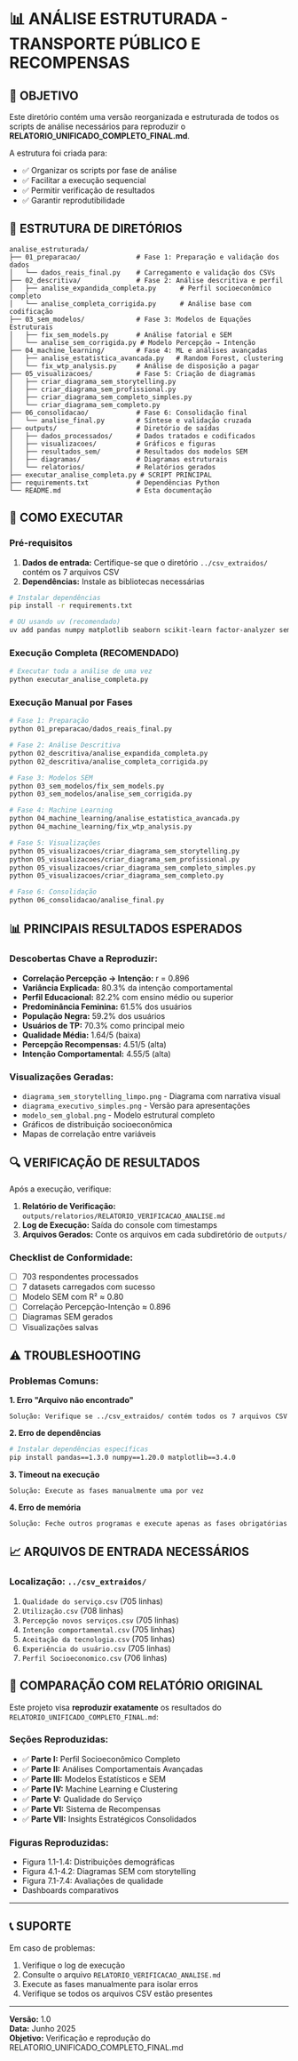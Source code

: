 # 📊 ANÁLISE ESTRUTURADA - TRANSPORTE PÚBLICO E RECOMPENSAS

## 🎯 OBJETIVO

Este diretório contém uma versão reorganizada e estruturada de todos os scripts de análise necessários para reproduzir o **RELATORIO_UNIFICADO_COMPLETO_FINAL.md**. 

A estrutura foi criada para:
- ✅ Organizar os scripts por fase de análise
- ✅ Facilitar a execução sequencial
- ✅ Permitir verificação de resultados
- ✅ Garantir reprodutibilidade

## 📁 ESTRUTURA DE DIRETÓRIOS

```
analise_estruturada/
├── 01_preparacao/              # Fase 1: Preparação e validação dos dados
│   └── dados_reais_final.py    # Carregamento e validação dos CSVs
├── 02_descritiva/              # Fase 2: Análise descritiva e perfil
│   ├── analise_expandida_completa.py      # Perfil socioeconômico completo
│   └── analise_completa_corrigida.py      # Análise base com codificação
├── 03_sem_modelos/             # Fase 3: Modelos de Equações Estruturais
│   ├── fix_sem_models.py       # Análise fatorial e SEM
│   └── analise_sem_corrigida.py # Modelo Percepção → Intenção
├── 04_machine_learning/        # Fase 4: ML e análises avançadas
│   ├── analise_estatistica_avancada.py   # Random Forest, clustering
│   └── fix_wtp_analysis.py     # Análise de disposição a pagar
├── 05_visualizacoes/           # Fase 5: Criação de diagramas
│   ├── criar_diagrama_sem_storytelling.py
│   ├── criar_diagrama_sem_profissional.py
│   ├── criar_diagrama_sem_completo_simples.py
│   └── criar_diagrama_sem_completo.py
├── 06_consolidacao/            # Fase 6: Consolidação final
│   └── analise_final.py        # Síntese e validação cruzada
├── outputs/                    # Diretório de saídas
│   ├── dados_processados/      # Dados tratados e codificados
│   ├── visualizacoes/          # Gráficos e figuras
│   ├── resultados_sem/         # Resultados dos modelos SEM
│   ├── diagramas/              # Diagramas estruturais
│   └── relatorios/             # Relatórios gerados
├── executar_analise_completa.py # SCRIPT PRINCIPAL
├── requirements.txt            # Dependências Python
└── README.md                   # Esta documentação
```

## 🚀 COMO EXECUTAR

### Pré-requisitos
1. **Dados de entrada:** Certifique-se que o diretório `../csv_extraidos/` contém os 7 arquivos CSV
2. **Dependências:** Instale as bibliotecas necessárias

```bash
# Instalar dependências
pip install -r requirements.txt

# OU usando uv (recomendado)
uv add pandas numpy matplotlib seaborn scikit-learn factor-analyzer semopy scipy statsmodels networkx
```

### Execução Completa (RECOMENDADO)
```bash
# Executar toda a análise de uma vez
python executar_analise_completa.py
```

### Execução Manual por Fases
```bash
# Fase 1: Preparação
python 01_preparacao/dados_reais_final.py

# Fase 2: Análise Descritiva
python 02_descritiva/analise_expandida_completa.py
python 02_descritiva/analise_completa_corrigida.py

# Fase 3: Modelos SEM
python 03_sem_modelos/fix_sem_models.py
python 03_sem_modelos/analise_sem_corrigida.py

# Fase 4: Machine Learning
python 04_machine_learning/analise_estatistica_avancada.py
python 04_machine_learning/fix_wtp_analysis.py

# Fase 5: Visualizações
python 05_visualizacoes/criar_diagrama_sem_storytelling.py
python 05_visualizacoes/criar_diagrama_sem_profissional.py
python 05_visualizacoes/criar_diagrama_sem_completo_simples.py
python 05_visualizacoes/criar_diagrama_sem_completo.py

# Fase 6: Consolidação
python 06_consolidacao/analise_final.py
```

## 📊 PRINCIPAIS RESULTADOS ESPERADOS

### Descobertas Chave a Reproduzir:
- **Correlação Percepção → Intenção:** r = 0.896
- **Variância Explicada:** 80.3% da intenção comportamental  
- **Perfil Educacional:** 82.2% com ensino médio ou superior
- **Predominância Feminina:** 61.5% dos usuários
- **População Negra:** 59.2% dos usuários
- **Usuários de TP:** 70.3% como principal meio
- **Qualidade Média:** 1.64/5 (baixa)
- **Percepção Recompensas:** 4.51/5 (alta)
- **Intenção Comportamental:** 4.55/5 (alta)

### Visualizações Geradas:
- `diagrama_sem_storytelling_limpo.png` - Diagrama com narrativa visual
- `diagrama_executivo_simples.png` - Versão para apresentações
- `modelo_sem_global.png` - Modelo estrutural completo
- Gráficos de distribuição socioeconômica
- Mapas de correlação entre variáveis

## 🔍 VERIFICAÇÃO DE RESULTADOS

Após a execução, verifique:

1. **Relatório de Verificação:** `outputs/relatorios/RELATORIO_VERIFICACAO_ANALISE.md`
2. **Log de Execução:** Saída do console com timestamps
3. **Arquivos Gerados:** Conte os arquivos em cada subdiretório de `outputs/`

### Checklist de Conformidade:
- [ ] 703 respondentes processados
- [ ] 7 datasets carregados com sucesso
- [ ] Modelo SEM com R² ≈ 0.80
- [ ] Correlação Percepção-Intenção ≈ 0.896
- [ ] Diagramas SEM gerados
- [ ] Visualizações salvas

## ⚠️ TROUBLESHOOTING

### Problemas Comuns:

**1. Erro "Arquivo não encontrado"**
```
Solução: Verifique se ../csv_extraidos/ contém todos os 7 arquivos CSV
```

**2. Erro de dependências**
```bash
# Instalar dependências específicas
pip install pandas==1.3.0 numpy==1.20.0 matplotlib==3.4.0
```

**3. Timeout na execução**
```
Solução: Execute as fases manualmente uma por vez
```

**4. Erro de memória**
```
Solução: Feche outros programas e execute apenas as fases obrigatórias
```

## 📈 ARQUIVOS DE ENTRADA NECESSÁRIOS

### Localização: `../csv_extraidos/`
1. `Qualidade do serviço.csv` (705 linhas)
2. `Utilização.csv` (708 linhas)  
3. `Percepção novos serviços.csv` (705 linhas)
4. `Intenção comportamental.csv` (705 linhas)
5. `Aceitação da tecnologia.csv` (705 linhas)
6. `Experiência do usuário.csv` (705 linhas)
7. `Perfil Socioeconomico.csv` (706 linhas)

## 🎯 COMPARAÇÃO COM RELATÓRIO ORIGINAL

Este projeto visa **reproduzir exatamente** os resultados do `RELATORIO_UNIFICADO_COMPLETO_FINAL.md`:

### Seções Reproduzidas:
- ✅ **Parte I:** Perfil Socioeconômico Completo
- ✅ **Parte II:** Análises Comportamentais Avançadas  
- ✅ **Parte III:** Modelos Estatísticos e SEM
- ✅ **Parte IV:** Machine Learning e Clustering
- ✅ **Parte V:** Qualidade do Serviço
- ✅ **Parte VI:** Sistema de Recompensas
- ✅ **Parte VII:** Insights Estratégicos Consolidados

### Figuras Reproduzidas:
- Figura 1.1-1.4: Distribuições demográficas
- Figura 4.1-4.2: Diagramas SEM com storytelling
- Figura 7.1-7.4: Avaliações de qualidade
- Dashboards comparativos

---

## 📞 SUPORTE

Em caso de problemas:
1. Verifique o log de execução
2. Consulte o arquivo `RELATORIO_VERIFICACAO_ANALISE.md`
3. Execute as fases manualmente para isolar erros
4. Verifique se todos os arquivos CSV estão presentes

---

**Versão:** 1.0  
**Data:** Junho 2025  
**Objetivo:** Verificação e reprodução do RELATORIO_UNIFICADO_COMPLETO_FINAL.md 